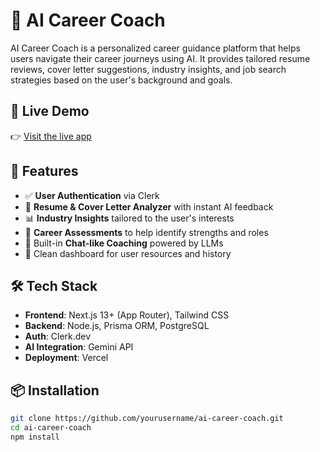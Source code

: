 # 🧠 AI Career Coach

AI Career Coach is a personalized career guidance platform that helps users navigate their career journeys using AI. It provides tailored resume reviews, cover letter suggestions, industry insights, and job search strategies based on the user's background and goals.

## 🔗 Live Demo

👉 [Visit the live app](https://ai-career-coach-blond-one.vercel.app/)  

## 🚀 Features

- ✅ **User Authentication** via Clerk
- 📝 **Resume & Cover Letter Analyzer** with instant AI feedback
- 📊 **Industry Insights** tailored to the user's interests
- 🧭 **Career Assessments** to help identify strengths and roles
- 🧠 Built-in **Chat-like Coaching** powered by LLMs
- 📂 Clean dashboard for user resources and history

## 🛠 Tech Stack

- **Frontend**: Next.js 13+ (App Router), Tailwind CSS
- **Backend**: Node.js, Prisma ORM, PostgreSQL
- **Auth**: Clerk.dev
- **AI Integration**: Gemini API
- **Deployment**: Vercel  

## 📦 Installation

```bash
git clone https://github.com/yourusername/ai-career-coach.git
cd ai-career-coach
npm install
